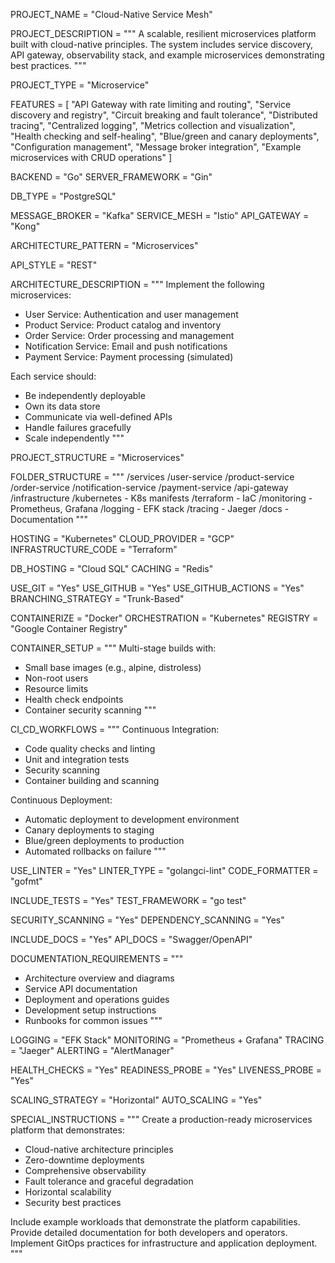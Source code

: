 <!-- 
GENESIS PROJECT SPECIFICATION - CLOUD-NATIVE MICROSERVICES PLATFORM
-->

<!--===============================================================================-->
<!-- PROJECT BASICS -->
<!--===============================================================================-->

PROJECT_NAME = "Cloud-Native Service Mesh"

PROJECT_DESCRIPTION = """
A scalable, resilient microservices platform built with cloud-native principles.
The system includes service discovery, API gateway, observability stack,
and example microservices demonstrating best practices.
"""

<!--===============================================================================-->
<!-- PROJECT TYPE -->
<!--===============================================================================-->

PROJECT_TYPE = "Microservice"

<!--===============================================================================-->
<!-- CORE FEATURES -->
<!--===============================================================================-->

FEATURES = [
    "API Gateway with rate limiting and routing",
    "Service discovery and registry",
    "Circuit breaking and fault tolerance",
    "Distributed tracing",
    "Centralized logging",
    "Metrics collection and visualization",
    "Health checking and self-healing",
    "Blue/green and canary deployments",
    "Configuration management",
    "Message broker integration",
    "Example microservices with CRUD operations"
]

<!--===============================================================================-->
<!-- TECHNOLOGY STACK -->
<!--===============================================================================-->

BACKEND = "Go"
SERVER_FRAMEWORK = "Gin"

DB_TYPE = "PostgreSQL"

MESSAGE_BROKER = "Kafka"
SERVICE_MESH = "Istio"
API_GATEWAY = "Kong"

<!--===============================================================================-->
<!-- ARCHITECTURE PATTERNS -->
<!--===============================================================================-->

ARCHITECTURE_PATTERN = "Microservices"

API_STYLE = "REST"

ARCHITECTURE_DESCRIPTION = """
Implement the following microservices:
- User Service: Authentication and user management
- Product Service: Product catalog and inventory
- Order Service: Order processing and management
- Notification Service: Email and push notifications
- Payment Service: Payment processing (simulated)

Each service should:
- Be independently deployable
- Own its data store
- Communicate via well-defined APIs
- Handle failures gracefully
- Scale independently
"""

<!--===============================================================================-->
<!-- PROJECT STRUCTURE -->
<!--===============================================================================-->

PROJECT_STRUCTURE = "Microservices"

FOLDER_STRUCTURE = """
/services
  /user-service
  /product-service
  /order-service
  /notification-service
  /payment-service
/api-gateway
/infrastructure
  /kubernetes - K8s manifests
  /terraform - IaC
  /monitoring - Prometheus, Grafana
  /logging - EFK stack
  /tracing - Jaeger
/docs - Documentation
"""

<!--===============================================================================-->
<!-- CLOUD & DEPLOYMENT -->
<!--===============================================================================-->

HOSTING = "Kubernetes"
CLOUD_PROVIDER = "GCP"
INFRASTRUCTURE_CODE = "Terraform"

DB_HOSTING = "Cloud SQL"
CACHING = "Redis"

<!--===============================================================================-->
<!-- VERSION CONTROL & COLLABORATION -->
<!--===============================================================================-->

USE_GIT = "Yes"
USE_GITHUB = "Yes"
USE_GITHUB_ACTIONS = "Yes"
BRANCHING_STRATEGY = "Trunk-Based"

<!--===============================================================================-->
<!-- CONTAINERIZATION & ORCHESTRATION -->
<!--===============================================================================-->

CONTAINERIZE = "Docker"
ORCHESTRATION = "Kubernetes"
REGISTRY = "Google Container Registry"

CONTAINER_SETUP = """
Multi-stage builds with:
- Small base images (e.g., alpine, distroless)
- Non-root users
- Resource limits
- Health check endpoints
- Container security scanning
"""

<!--===============================================================================-->
<!-- CI/CD -->
<!--===============================================================================-->

CI_CD_WORKFLOWS = """
Continuous Integration:
- Code quality checks and linting
- Unit and integration tests
- Security scanning
- Container building and scanning

Continuous Deployment:
- Automatic deployment to development environment
- Canary deployments to staging
- Blue/green deployments to production
- Automated rollbacks on failure
"""

<!--===============================================================================-->
<!-- CODE QUALITY & STANDARDS -->
<!--===============================================================================-->

USE_LINTER = "Yes"
LINTER_TYPE = "golangci-lint"
CODE_FORMATTER = "gofmt"

INCLUDE_TESTS = "Yes"
TEST_FRAMEWORK = "go test"

SECURITY_SCANNING = "Yes"
DEPENDENCY_SCANNING = "Yes"

<!--===============================================================================-->
<!-- DOCUMENTATION -->
<!--===============================================================================-->

INCLUDE_DOCS = "Yes"
API_DOCS = "Swagger/OpenAPI"

DOCUMENTATION_REQUIREMENTS = """
- Architecture overview and diagrams
- Service API documentation
- Deployment and operations guides
- Development setup instructions
- Runbooks for common issues
"""

<!--===============================================================================-->
<!-- MONITORING & OBSERVABILITY -->
<!--===============================================================================-->

LOGGING = "EFK Stack"
MONITORING = "Prometheus + Grafana"
TRACING = "Jaeger"
ALERTING = "AlertManager"

HEALTH_CHECKS = "Yes"
READINESS_PROBE = "Yes"
LIVENESS_PROBE = "Yes"

<!--===============================================================================-->
<!-- PERFORMANCE & SCALABILITY -->
<!--===============================================================================-->

SCALING_STRATEGY = "Horizontal"
AUTO_SCALING = "Yes"

<!--===============================================================================-->
<!-- SPECIAL INSTRUCTIONS -->
<!--===============================================================================-->

SPECIAL_INSTRUCTIONS = """
Create a production-ready microservices platform that demonstrates:
- Cloud-native architecture principles
- Zero-downtime deployments
- Comprehensive observability
- Fault tolerance and graceful degradation
- Horizontal scalability
- Security best practices

Include example workloads that demonstrate the platform capabilities.
Provide detailed documentation for both developers and operators.
Implement GitOps practices for infrastructure and application deployment.
""" 